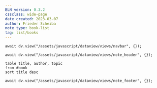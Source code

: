 ```yaml
---
ELN version: 0.3.2
cssclass: wide-page
date created: 2023-03-07
author: Frieder Scheiba
note type: book-list
tag: list/books
---
```


```dataviewjs
await dv.view("/assets/javascript/dataview/views/navbar", {});
```

```dataviewjs
await dv.view("/assets/javascript/dataview/views/note_header", {});
```

```dataview
table title, author, topic
from #book 
sort title desc
```

```dataviewjs
await dv.view("/assets/javascript/dataview/views/note_footer", {});
```
